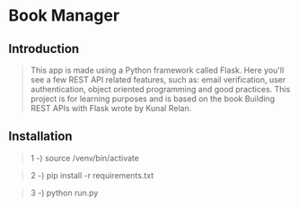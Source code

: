 # Book Manager

## Introduction

>This app is made using a Python framework called Flask. Here you'll see a few REST API related features, such as: email verification, user authentication, object oriented programming and good practices. This project is for learning purposes and is based on the book Building REST APIs with Flask wrote by Kunal Relan.

<!-- ## Code Samples

 -->

## Installation

> 1 -) source /venv/bin/activate

> 2 -) pip install -r requirements.txt

> 3 -) python run.py 
